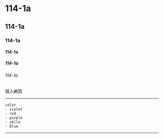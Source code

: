 # 114-1a
## 114-1a
### 114-1a
#### 114-1a
##### 114-1a
###### 114-1a

個人網頁

--------
```
color
- violet
- red
- purple
- yello
- blue
```
---------
